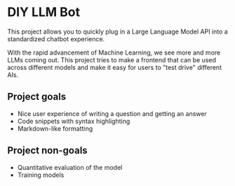# DIY LLM Bot

This project allows you to quickly plug in a Large Language Model API into a standardized chatbot experience.

With the rapid advancement of Machine Learning, we see more and more LLMs coming out. This project tries to make a frontend that can be used across different models and make it easy for users to "test drive" different AIs.

## Project goals

- Nice user experience of writing a question and getting an answer
- Code snippets with syntax highlighting
- Markdown-like formatting

## Project non-goals

- Quantitative evaluation of the model
- Training models
